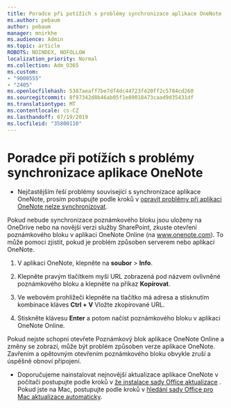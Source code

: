 ```yaml
---
title: Poradce při potížích s problémy synchronizace aplikace OneNote
ms.author: pebaum
author: pebaum
manager: mnirkhe
ms.audience: Admin
ms.topic: article
ROBOTS: NOINDEX, NOFOLLOW
localization_priority: Normal
ms.collection: Adm_O365
ms.custom:
- "9000555"
- "2405"
ms.openlocfilehash: 5387aeaff7be7df4dc44723f420ff2c5784cd260
ms.sourcegitcommit: 8f97342d8b46ab05f1e89018473caad9d35431df
ms.translationtype: MT
ms.contentlocale: cs-CZ
ms.lasthandoff: 07/19/2019
ms.locfileid: "35800110"
---
```

# <a name="troubleshoot-onenote-sync-issues"></a>Poradce při potížích s problémy synchronizace aplikace OneNote

* Nejčastějším řeší problémy související s synchronizace aplikace OneNote, prosím postupujte podle kroků v [opravit problémy při aplikaci OneNote nelze synchronizovat](https://support.office.com/article/Fix-issues-when-you-can-t-sync-OneNote-299495ef-66d1-448f-90c1-b785a6968d45).

Pokud nebude synchronizace poznámkového bloku jsou uloženy na OneDrive nebo na novější verzi služby SharePoint, zkuste otevření poznámkového bloku v aplikaci OneNote Online (na www.onenote.com). To může pomoci zjistit, pokud je problém způsoben serverem nebo aplikací OneNote.

1. V aplikaci OneNote, klepněte na **soubor** > **Info**.

2. Klepněte pravým tlačítkem myši URL zobrazená pod názvem ovlivněné poznámkového bloku a klepněte na příkaz **Kopírovat**.

3. Ve webovém prohlížeči klepněte na tlačítko má adresa a stisknutím kombinace kláves **Ctrl + V** Vložte zkopírované URL.

4. Stiskněte klávesu **Enter** a potom načíst poznámkového bloku v aplikaci OneNote Online.

Pokud nejste schopni otevřete Poznámkový blok aplikace OneNote Online a změny se zobrazí, může být problém způsoben verze aplikace OneNote. Zavřením a opětovným otevřením poznámkového bloku obvykle zruší a úspěšně obnoví připojení.

* Doporučujeme nainstalovat nejnovější aktualizace aplikace OneNote v počítači postupujte podle kroků v [že instalace sady Office aktualizace](https://support.office.com/article/Install-Office-updates-2ab296f3-7f03-43a2-8e50-46de917611c5) . Pokud jste na Mac, postupujte podle kroků v [hledání sady Office pro Mac aktualizace automaticky](https://support.office.com/article/update-office-for-mac-automatically-bfd1e497-c24d-4754-92ab-910a4074d7c1).
